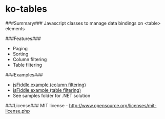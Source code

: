ko-tables
=========

###Summary###
Javascript classes to manage data bindings on &lt;table> elements

###Features###
+ Paging
+ Sorting
+ Column filtering
+ Table filtering
  
###Examples###
+ [jsFiddle example (column filtering)](http://jsfiddle.net/E3fwZ/4/)
+ [jsFiddle example (table filtering)](http://jsfiddle.net/x89d9/4/)
+ See samples folder for .NET solution 

###License###
MIT license - http://www.opensource.org/licenses/mit-license.php
